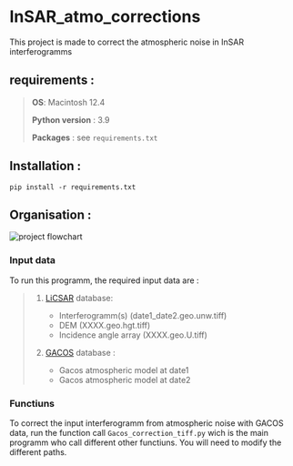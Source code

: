 # InSAR_atmo_corrections
This project is made to correct the atmospheric noise in InSAR interferogramms

## requirements : 
> **OS**: Macintosh 12.4
> 
> **Python version** : 3.9
> 
> **Packages** : see `requirements.txt`

## Installation :

`pip install -r requirements.txt`

## Organisation :
![project flowchart](/Volumes/Pierre_2TO/Stage_M1_Albino/Codes/InSAR_atmo_corrections/STAGE_M1_methodologie_V4_full.png)

### Input data
To run this programm, the required input data are : 
> 1. [LiCSAR](https://comet.nerc.ac.uk/comet-lics-portal/) database: 
>    - Interferogramm(s) (date1_date2.geo.unw.tiff)
>    - DEM (XXXX.geo.hgt.tiff)
>    - Incidence angle array (XXXX.geo.U.tiff)
> 
> 2. [GACOS](http://www.gacos.net) database :
>    - Gacos atmospheric model at date1 
>    - Gacos atmospheric model at date2 

### Functiuns 
To correct the input interferogramm from atmospheric noise with GACOS data, run the function call
`Gacos_correction_tiff.py` wich is the main programm who call different other functiuns.
You will need to modify the different paths.
